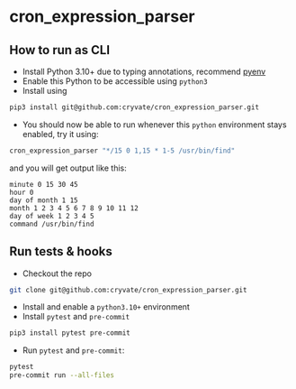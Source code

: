 cron_expression_parser
=====================

How to run as CLI
-----------------
- Install Python 3.10+ due to typing annotations, recommend [pyenv](https://github.com/pyenv/pyenv)
- Enable this Python to be accessible using `python3`
- Install using
```bash
pip3 install git@github.com:cryvate/cron_expression_parser.git
```
- You should now be able to run whenever this `python` environment stays enabled, try it using:
```bash
cron_expression_parser "*/15 0 1,15 * 1-5 /usr/bin/find"
```
and you will get output like this:
```
minute 0 15 30 45
hour 0
day of month 1 15
month 1 2 3 4 5 6 7 8 9 10 11 12
day of week 1 2 3 4 5
command /usr/bin/find
```

Run tests & hooks
---------
- Checkout the repo
```bash
git clone git@github.com:cryvate/cron_expression_parser.git
```
- Install and enable a `python3.10+` environment
- Install `pytest` and `pre-commit`
```bash
pip3 install pytest pre-commit
```
- Run `pytest` and `pre-commit`:
```bash
pytest
pre-commit run --all-files
```
